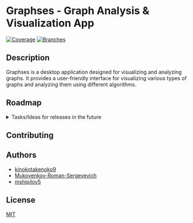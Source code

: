 # Graphses - Graph Analysis & Visualization App

[![Coverage](.github/badges/jacoco.svg)](build/reports/jacoco/test/html/index.html)
[![Branches](.github/badges/branches.svg)](build/reports/jacoco/test/html/index.html)

## Description 

Graphses is a desktop application designed for visualizing and analyzing graphs. It provides a user-friendly interface for visualizing various types of graphs and analyzing them using different algorithms.

## Roadmap

<details>
<summary>Tasks/Ideas for releases in the future</summary>

### Algorithm Implementation
- [ ] **Implement Main Algorithms**
    - [X] Graph layout on the plane
    - [ ] Key vertex identification
    - [ ] Community search
- [ ] **Implement Classical Algorithms**
    - [ ] Strongly connected components extraction (directed graph)
    - [ ] Bridge search (undirected graph)
    - [X] Cycle search for a given vertex (directed and/or undirected graph)
    - [ ] Minimum spanning tree construction (undirected graph)
    - [ ] Shortest path between a pair of vertices by Dijkstra's algorithm (directed and/or undirected graph)
    - [X] Shortest path between a pair of vertices by the Ford-Bellman algorithm (directed and/or undirected graph)

### Graph Saving and Loading
- [ ] **Implement Graph Saving and Loading**
    - [X] Read and save graphs from/to files (CSV, JSON, etc.)
    - [ ] Save and read from SQLite
    - [ ] Save and read from Neo4j

### Testing
- [ ] **Write Unit Tests**
    - [X] Unit tests for each implemented algorithm !implemented(PathFind, BellmanFord, CycleSearch)
    - [X] Unit tests for graph saving and loading functionality !implemented(JSON)
- [ ] **Write Integration Tests**
    - [ ] Integration tests covering main user scenarios
- [ ] **Test Documentation**
    - [ ] Document test scenarios and justifications
- [ ] **UI Testing**
    - [ ] Implement UI tests for meaningful user interactions

</details>

## Contributing



## Authors

- [kinokotakenoko9](https://www.github.com/kinokotakenoko9)
- [Mukovenkov-Roman-Sergeyevich](https://www.github.com/Mukovenkov-Roman-Sergeyevich)
- [mshipilov5](https://www.github.com/mshipilov5)

## License

[MIT](LICENSE.txt)